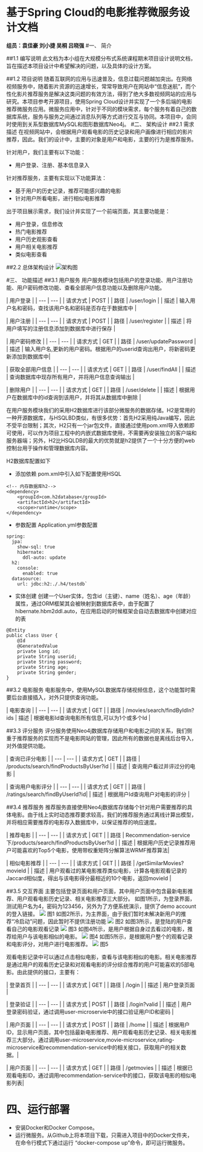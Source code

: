 # 基于Spring Cloud的电影推荐微服务设计文档
**组员：袁佳豪 刘小捷 吴桐 吕晓强**
#一、	简介

##1.1	编写说明
此文档为本小组在大规模分布式系统课程期末项目设计说明文档，旨在描述本项目设计中希望解决的问题，以及具体的设计方案。

##1.2	项目说明
随着互联网的应用与迅速普及，信息过载问题越加突出。在网络视频服务中，随着影片资源的迅速增长，常常导致用户在网站中“信息迷航”，而个性化影片推荐服务是解决这类问题的有效方法，得到了绝大多数视频网站的应用与研究。本项目参考开源项目，使用Spring Cloud设计并实现了一个多后端的电影推荐微服务应用。微服务应用中，针对于不同的模块需求，每个服务有着自己的数据库系统，服务与服务之间通过消息队列等方式进行交互与协同。本项目中，会同时使用到关系型数据库MySQL和图形数据库Neo4j。
#二、	架构设计
##2.1	需求描述
在视频网站中，会根据用户观看电影的历史记录和用户画像进行相应的影片推荐，因此。我们的设计中，主要的对象是用户和电影，主要的行为是推荐服务。

针对用户，我们主要有以下功能：

- 用户登录、注册、基本信息录入

针对推荐服务，主要有实现以下功能算法：

- 基于用户的历史记录，推荐可能感兴趣的电影
- 针对用户所看电影，进行相似电影推荐

出于项目展示需求，我们设计并实现了一个前端页面，其主要功能是：

- 用户登录，信息修改
- 热门电影推荐
- 用户历史观影查看
- 用户相关电影推荐
- 类似电影查看

##2.2	总体架构设计
![架构图](http://i.imgur.com/GmaARA2.jpg)

#三、	功能描述
##3.1	用户服务
用户服务模块包括用户的登录功能、用户注册功能、用户密码修改功能、查看全部用户信息功能以及删除用户功能。

| 用户登录 |
| --- | --- |
| 请求方式 | POST |
| 路径 | /user/login |
| 描述 |	输入用户名和密码，查找该用户名和密码是否存在于数据库中 |

| 用户注册 |
| --- | --- |
| 请求方式 | POST |
| 路径 |	/user/register |
| 描述 |	将用户填写的注册信息添加到数据库中进行保存 |

| 用户密码修改 |
| --- | --- |
| 请求方式 |	GET |
| 路径 |	/user/updatePassword |
| 描述 |	输入用户名,更新的用户密码。根据用户的userid查询出用户，将新密码更新添加到数据库中|

| 获取全部用户信息 |
| --- | --- |
| 请求方式 | GET |
| 路径 | /user/findAll |
| 描述 | 查询数据库中现存所有用户，并将用户信息查询输出 |

| 删除用户 |
| --- | --- |
| 请求方式 | GET |
| 路径 | /user/delete |
| 描述 | 根据用户在数据库中的id查询到该用户，并将其从数据库中删除 |

在用户服务模块我们的采用H2数据库进行该部分微服务的数据存储。H2是常用的一种开源数据库，与HSQLBD类似，有很多优势：首先H2采用纯Java编写，因此不受平台限制；其次，H2只有一个jar包文件，直接通过使用pom.xml导入依赖即可使用，可以作为项目工程中的内嵌式数据库使用，不需要再安装独立的客户端和服务器端；另外，H2比HSQLDB的最大的优势就是h2提供了一个十分方便的web控制台用于操作和管理数据库内容。

H2数据库配置如下
- 添加依赖	pom.xml中引入如下配置使用HSQL
```
<!-- 内存数据库h2-->
<dependency>
    <groupId>com.h2database</groupId>
    <artifactId>h2</artifactId>
    <scope>runtime</scope>
</dependency>
```
<!-- 内存数据库h2-->

- 参数配置	Application.yml参数配置
```
spring:
  jpa:
    show-sql: true
    hibernate:
      ddl-auto: update
  h2:
    console:
      enabled: true
  datasource:
    url: jdbc:h2:./.h4/testdb`
```
- 实体创建	创建一个User实体，包含id（主键）、name（姓名）、age（年龄）属性，通过ORM框架其会被映射到数据库表中，由于配置了hibernate.hbm2ddl.auto，在应用启动的时候框架会自动去数据库中创建对应的表
```
@Entity
public class User {
    @Id
    @GeneratedValue
    private Long id;
    private String userid;
    private String password;
    private String age;
    private String gender;
}
```

##3.2	电影服务
电影服务中，使用MySQL数据库存储视频信息，这个功能暂时需要后台直接插入，对外只提供查询功能。

| 电影查询 |
| --- | --- |
| 请求方式 | GET |
| 路径 | /movies/search/findByIdIn?ids
| 描述 | 根据电影Id查询电影所有信息,可以为1个或多个Id |

##3.3	评分服务
评分服务使用Neo4j数据库存储用户和电影之间的关系，我们侧重于推荐服务的实现而不是电影网站的管理，因此所有的数据也是离线后台导入，对外值提供功能。

| 查询已评分电影 |
| --- | --- |
| 请求方式 | GET |
| 路径 | /products/search/findProductsByUser?id |
| 描述 | 查询用户看过并评过分的电影 |

| 查询用户电影评分 |
| --- | --- |
| 请求方式 | GET |
| 路径 | /ratings/search/findByUserId?id|
| 描述 | 根据用户Id查询用户对电影的评分 |

##3.4	推荐服务
推荐服务直接使用Neo4j数据库存储每个针对用户需要推荐的具体电影。由于线上实时动态推荐要求较高，我们的推荐服务通过离线计算出模型，并将相应需要推荐的电影存入数据库中，以保证推荐的响应速度。

| 推荐电影 |
| --- | --- |
| 请求方式 | GET |
| 路径 | Recommendation-service 下/products/search/findProductsByUser?id |
| 描述 | 根据用户历史记录推荐用户可能喜欢的Top5个电影，使用带权重矩阵分解算法WRMF推荐算法|

| 相似电影推荐 |
| --- | --- |
| 请求方式 | GET |
| 路径 | /getSimilarMovies?movieId |
| 描述 | 用户观看过的某电影推荐类似电影，计算各电影观看记录的Jaccard相似度，得出与该电影得分最相近的10个电影，返回movieId |

##3.5	交互界面
主要包括登录页面和用户页面，其中用户页面中包含最新电影推荐、用户观看电影历史记录、相关电影推荐三大部分。
如图1所示，为登录界面，测试用户名为4，密码为123456，另外为了方便系统演示，提供了demo account的登入链接。
 ![](http://i.imgur.com/58q3ctN.png)
图1
如图2所示，为主界面，由于我们暂时未解决新用户的推荐“冷启动”问题，因此暂时不提供注册功能
 ![](http://i.imgur.com/gNruSXn.jpg)
图2
如图3所示，是登陆的用户查看自己的电影观看记录
 ![](http://i.imgur.com/NTmiwKT.png)
图3
如图4所示，是用户根据自身过去看过的电影，推荐给用户与该电影相似的电影。
 ![](http://i.imgur.com/UMtJwVt.png)
图4
如图5所示，是根据用户整个的观看记录和电影评分，对用户进行电影推荐。
 ![](http://i.imgur.com/sfHfslk.png)
图5

观看电影记录中可以通过点击相似电影，查看与该电影相似的电影。相关电影推荐是通过用户的观看历史记录和对观看电影的评分综合推荐的用户可能喜欢的5部电影。由此提供的接口，主要有：

| 登录首页 |
| --- | --- |
| 请求方式 | GET |
| 路径 | /login |
| 描述 | 用户登录页面 |

| 登录验证 | 
| --- | --- |
| 请求方式 | POST |
| 路径 | /login?valid |
| 描述 | 用户登录密码验证，通过调用user-microservie中的接口验证用户ID和密码 |

| 用户页面 |
| --- | --- |
| 请求方式 | POST |
| 路径 | /home |
| 描述 | 根据用户ID，显示用户页面，其中包括最新电影推荐、用户观看电影历史记录、相关电影推荐三大部分。通过调用user-microservice,movie-microservice,rating-microservice和recommendation-service中的相关接口，获取用户的相关数据。|

| 用户页面 |
| --- | --- |
| 请求方式 | GET |
| 路径 | /getmovies |
| 描述 | 根据已观看电影ID，通过调用recommendation-service中的接口，获取该电影的相似电影列表|
# 四、运行部署


- 安装Docker和Docker Compose。
- 运行微服务。从Github上将本项目下载，只需进入项目中的Docker文件夹，在命令行模式下通过运行 “docker-compose up”命令，即可运行微服务。

 